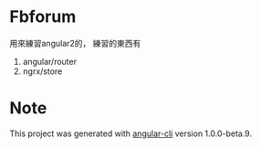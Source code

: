 # Fbforum

用來練習angular2的，
練習的東西有
1. angular/router
2. ngrx/store


# Note
This project was generated with [angular-cli](https://github.com/angular/angular-cli) version 1.0.0-beta.9.

